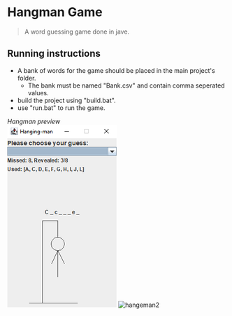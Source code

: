 # Hangman Game
> A word guessing game done in jave.

## Running instructions
- A bank of words for the game should be placed in the main project's folder.
  - The bank must be named "Bank.csv" and contain comma seperated values.
- build the project using "build.bat".
- use "run.bat" to run the game.

_Hangman preview_<br/>
![hangman1](https://raw.githubusercontent.com/Ladzaretti/hangman/master/hangman1.PNG)
![hangeman2](raw.githubusercontent.com/Ladzaretti/hangman/master/hangman2.PNG)